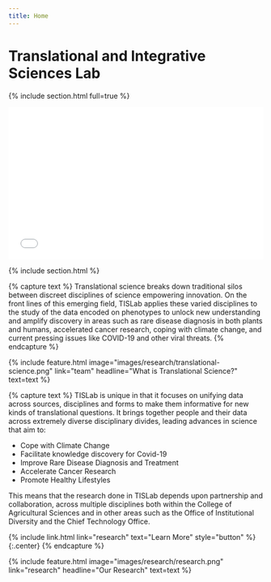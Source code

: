 ```yaml
---
title: Home
---
```


# Trans<wbr>lational and Inte<wbr>grative Sciences Lab

{% include section.html full=true %}

<style>
  iframe {
    width: 100%;
    height: min(300px, 50vw);
    border: none;
  }
</style>
  
<iframe src="map" width="100%" height="300px"></iframe>

{% include section.html %}

{% capture text %}
Translational science breaks down traditional silos between discreet disciplines of science empowering innovation.
On the front lines of this emerging field, TISLab applies these varied disciplines to the study of the data encoded on phenotypes to unlock new understanding and amplify discovery in areas such as rare disease diagnosis in both plants and humans, accelerated cancer research, coping with climate change, and current pressing issues like COVID-19 and other viral threats.
{% endcapture %}

{%
  include feature.html
  image="images/research/translational-science.png"
  link="team"
  headline="What is Translational Science?"
  text=text
%}

{% capture text %}
TISLab is unique in that it focuses on unifying data across sources, disciplines and forms to make them informative for new kinds of translational questions.
It brings together people and their data across extremely diverse disciplinary divides, leading advances in science that aim to:

- Cope with Climate Change
- Facilitate knowledge discovery for Covid-19
- Improve Rare Disease Diagnosis and Treatment
- Accelerate Cancer Research
- Promote Healthy Lifestyles

This means that the research done in TISLab depends upon partnership and collaboration, across multiple disciplines both within the College of Agricultural Sciences and in other areas such as the Office of Institutional Diversity and the Chief Technology Office.

{% include link.html link="research" text="Learn More" style="button" %}
{:.center}
{% endcapture %}

{%
  include feature.html
  image="images/research/research.png"
  link="research"
  headline="Our Research"
  text=text
%}
